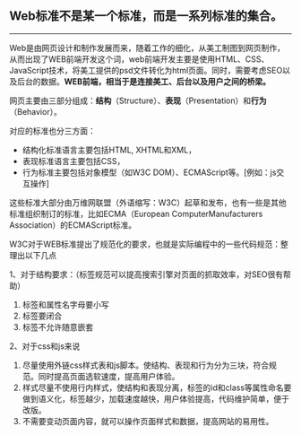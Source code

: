 ## **Web标准不是某一个标准，而是一系列标准的集合。**

---

Web是由网页设计和制作发展而来，随着工作的细化，从美工制图到网页制作，从而出现了WEB前端开发这个词，web前端开发主要是使用HTML、CSS、JavaScript技术，将美工提供的psd文件转化为html页面。同时，需要考虑SEO以及后台的数据。**WEB前端，相当于是连接美工、后台以及用户之间的桥梁。**

网页主要由三部分组成：**结构**（Structure）、**表现**（Presentation）和**行为**（Behavior）。

对应的标准也分三方面：

*  结构化标准语言主要包括HTML, XHTML和XML，
*  表现标准语言主要包括CSS，
*  行为标准主要包括对象模型（如W3C DOM）、ECMAScript等。\[例如：js交互操作\]

这些标准大部分由万维网联盟（外语缩写：W3C）起草和发布，也有一些是其他标准组织制订的标准，比如ECMA（European ComputerManufacturers Association）的ECMAScript标准。

W3C对于WEB标准提出了规范化的要求，也就是实际编程中的一些代码规范：整理出以下几点

1、对于结构要求：（标签规范可以提高搜索引擎对页面的抓取效率，对SEO很有帮助）

1. 标签和属性名字母要小写
2. 标签要闭合
3. 标签不允许随意嵌套

2、对于css和js来说

1. 尽量使用外链css样式表和js脚本。使结构、表现和行为分为三块，符合规范。同时提高页面选软速度，提高用户体验。
2. 样式尽量不使用行内样式，使结构和表现分离，标签的id和class等属性命名要做到语义化，标签越少，加载速度越快，用户体验提高，代码维护简单，便于改版。
3. 不需要变动页面内容，就可以操作页面样式和数据，提高网站的易用性。



